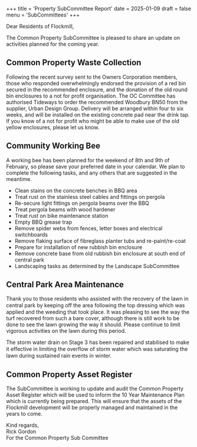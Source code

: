 +++
title = 'Property SubCommittee Report'
date = 2025-01-09
draft = false
menu = 'SubCommittees'
+++

Dear Residents of Flockmill,

The Common Property SubCommittee is pleased to share an update on activities planned for the
coming year.

## Common Property Waste Collection

Following the recent survey sent to the Owners Corporation members, those who responded
overwhelmingly endorsed the provision of a red bin secured in the recommended enclosure, and
the donation of the old round bin enclosures to a not for profit organisation. The OC Committee
has authorised Tideways to order the recommended Woodbury BN50 from the supplier, Urban
Design Group. Delivery will be arranged within four to six weeks, and will be installed on the
existing concrete pad near the drink tap. If you know of a not for profit who might be able to make use of the old yellow enclosures, please let us know.

## Community Working Bee

A working bee has been planned for the weekend of 8th and 9th of February, so please save your
preferred date in your calendar. We plan to complete the following tasks, and any others that are
suggested in the meantime.

- Clean stains on the concrete benches in BBQ area
- Treat rust on the stainless steel cables and fittings on pergola
- Re-secure light fittings on pergola beams over the BBQ
- Treat pergola beams with wood hardener
- Treat rust on bike maintenance station
- Empty BBQ grease trap
- Remove spider webs from fences, letter boxes and electrical switchboards
- Remove flaking surface of fibreglass planter tubs and re-paint/re-coat
- Prepare for installation of new rubbish bin enclosure
- Remove concrete base from old rubbish bin enclosure at south end of central park
- Landscaping tasks as determined by the Landscape SubCommittee

## Central Park Area Maintenance

Thank you to those residents who assisted with the recovery of the lawn in central park by
keeping oﬀ the area following the top dressing which was applied and the weeding that took
place. It was pleasing to see the way the turf recovered from such a bare cover, although there is still work to be done to see the lawn growing the way it should. Please continue to limit vigorous activities on the lawn during this period.

The storm water drain on Stage 3 has been repaired and stabilised to make it eﬀective in limiting
the overflow of storm water which was saturating the lawn during sustained rain events in winter.

## Common Property Asset Register

The SubCommittee is working to update and audit the Common Property Asset Register which
will be used to inform the 10 Year Maintenance Plan which is currently being prepared. This will
ensure that the assets of the Flockmill development will be properly managed and maintained in
the years to come.

Kind regards,  
Rick Gordon  
For the Common Property Sub Committee

